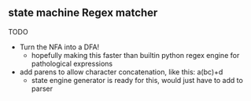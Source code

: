 state machine Regex matcher
---------------------------

TODO

 * Turn the NFA into a DFA!
   * hopefully making this faster than builtin python regex engine for pathological expressions
 * add parens to allow character concatenation, like this: a(bc)+d
   * state engine generator is ready for this, would just have to add to parser
